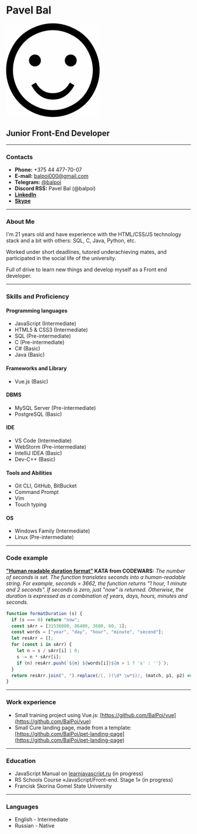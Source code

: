 # Pavel Bal

![Pavels avatar](./avatar255.jpg)

## Junior Front-End Developer

---

### Contacts

* **Phone:** +375 44 477-70-07
* **E-mail:** balpoi000@gmail.com
* **Telegram:** [@balpoi](https://t.me/balpoi)
* **Discord RSS:** Pavel Bal (@balpoi)
* **[LinkedIn](https://www.linkedin.com/in/balpoi/)**
* **[Skype](https://join.skype.com/invite/CC3fiVvLcLeg)**

---

### About Me

I'm 21 years old and have experience with the HTML/CSS/JS technology stack and a bit with others: SQL, C, Java, Python, etc.

Worked under short deadlines, tutored underachieving mates, and participated in the social life of the university.

Full of drive to learn new things and develop myself as a Front end developer.

---

### Skills and Proficiency

#### Programming languages

* JavaScript    (Intermediate)
* HTML5 & CSS3  (Intermediate)
* SQL           (Pre-intermediate)
* C             (Pre-intermediate)
* C#            (Basic)
* Java          (Basic)

#### Frameworks and Library

* Vue.js        (Basic)

#### DBMS

* MySQL Server  (Pre-intermediate)
* PostgreSQL    (Basic)

#### IDE

* VS Code           (Intermediate)
* WebStorm          (Pre-intermediate)
* IntelliJ IDEA     (Basic)
* Dev-C++           (Basic)

#### Tools and Abilities

* Git CLI, GitHub, BitBucket
* Command Prompt
* Vim
* Touch typing

#### OS

* Windows Family    (Intermediate)
* Linux             (Pre-intermediate)

---

### Code example

**["Human readable duration format"](https://www.codewars.com/kata/52742f58faf5485cae000b9a) KATA from CODEWARS:**
*The number of seconds is set. The function translates seconds into a human-readable string.
For example, seconds = 3662, the function returns "1 hour, 1 minute and 2 seconds".
If seconds is zero, just "now" is returned. Otherwise, the duration is expressed as a combination of years, days, hours, minutes and seconds.*

```javascript
function formatDuration (s) {
  if (s === 0) return "now";
  const sArr = [31536000, 86400, 3600, 60, 1];
  const words = ["year", "day", "hour", "minute", "second"];
  let resArr = [];
  for (const i in sArr) {
    let n = s / sArr[i] | 0;
    s -= n * sArr[i];
    if (n) resArr.push(`${n} ${words[i]}${n > 1 ? 's' : ''}`);
  }
  return resArr.join(", ").replace(/(, )(\d* \w*$)/, (match, p1, p2) => ` and ${p2}`);
}
```

---

### Work experience

* Small training project using Vue.js: [https://github.com/BalPoi/vue](https://github.com/BalPoi/vue)
* Small Cure landing page, made from a template: [https://github.com/BalPoi/pet-landing-page](https://github.com/BalPoi/pet-landing-page)

---

### Education

* JavaScript Manual on [learnjavascript.ru](https://learn.javascript.ru/) (in progress)
* RS Schools Course «JavaScript/Front-end. Stage 1» (in progress)
* Francisk Skorina Gomel State University

---

### Languages

* English - Intermediate
* Russian - Native
